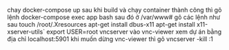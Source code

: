 chay docker-compose up
sau khi build và chạy container thành công thì gõ lệnh docker-compose exec app bash sau đó ở /var/www# gõ các lệnh như sau
touch /root/.Xresources
apt-get install dbus-x11
apt-get install x11-xserver-utils`
export USER=root
vncserver
vào vnc-viewer xem dự án bằng địa chỉ localhost:5901
khi muốn dừng vnc-viewer thì gõ vncserver -kill :1 